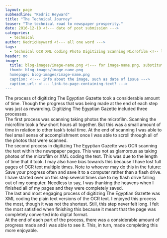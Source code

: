 ```yaml
---
layout: page
subheadline: "Kedric Heyward"
title: "The Technical Journey"
teaser: "The technical road to newspaper prosperity."
date: 2016-12-18 <!--- date of post submission --->
categories:
  - technical
author: KedricHeyward <!--- all one word --->
tags:
  - technical OCR XML coding Photo Digitizing Scanning Microfilm <!-- list subjects of your post -->
header: no
image:
  title: blog-images/image-name.png <!--- for image-name.png, substitute name you've given your image file --->
  thumb: blog-images/image-name.png
  homepage: blog-images/image-name.png
  caption: <!--- info about the image, such as date of issue --->
  caption_url: <!--- link-to-page-containing-text? --->
---
```

The process of digitizing The Egyptian Gazette took a considerable amount of time. Though the progress that was being made at the end of each step was just as rewarding. Digitizing The Egyptian Gazette included three processes.  
The first process was scanning taking photos the microfilm. Scanning the microfilm took a few short hours all together. But this was a small amount of time in relation to other task’s total time. At the end of scanning I was able to feel small sense of accomplishment once I was able to scroll through all of the photos that were scanned.  
The second process in digitizing The Egyptian Gazette was OCR scanning the text within the newspaper pages. This was not as glamorous as taking photos of the microfilm or XML coding the text. This was due to the length of time that it took. I may also have bias towards this because I have lost full pages of OCR text multiple times. Note to whoever may do this in the future: Save your progress often and save it to a computer rather than a flash drive. I have started over on this step several times due to my flash drive falling out of my computer. Needless to say, I was thanking the heavens when I finished all of my pages and they were completely saved.  
The last and most engaging process of digitizing The Egyptian Gazette was XML coding the plain text versions of the OCR text. I enjoyed this process the most, though it was not the shortest. Still, this step never felt long. I felt the most satisfied when finishing this because it meant that the page was completely converted into digital format.  
At the end of each part of the process, there was a considerable amount of progress made and I was able to see it. This, in turn, made completing this more enjoyable.  
